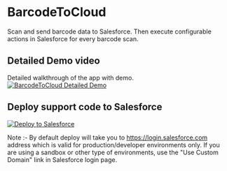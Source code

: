 # BarcodeToCloud
Scan and send barcode data to Salesforce. Then execute configurable actions in Salesforce for every barcode scan.

## Detailed Demo video

Detailed walkthrough of the app with demo.
[![BarcodeToCloud Detailed Demo](https://i.imgur.com/fAEMnUd.png)](https://youtu.be/b3ArzkmR6kc "BarcodeToCloud Detailed Demo")

## Deploy support code to Salesforce

<a href="https://githubsfdeploy.herokuapp.com/app/githubdeploy/salesforcecodes/BarcodeToCloud">
  <img src="https://raw.githubusercontent.com/afawcett/githubsfdeploy/master/src/main/webapp/resources/img/deploy.png" alt="Deploy to Salesforce" />
</a>

Note :- By default deploy will take you to https://login.salesforce.com address which is valid for production/developer environments only. If you are using a sandbox or other type of environments, use the "Use Custom Domain" link in Salesforce login page.
